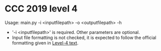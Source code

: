 # CCC 2019 level 4
Usage: main.py -i \<inputfilepath> -o \<outputfilepath> -h
- '-i \<inputfilepath>' is required. Other parameters are optional.
- Input file formatting is not checked, it is expected to follow the official formatting given in [Level-4 text](Level-4.pdf).